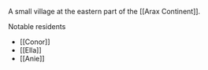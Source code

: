 A small village at the eastern part of the [[Arax Continent]].

Notable residents
- [[Conor]]
- [[Ella]]
- [[Anie]]